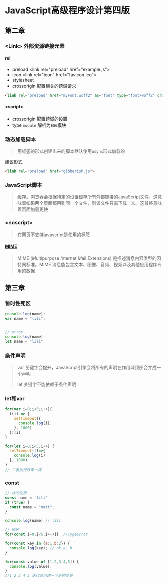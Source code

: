 # JavaScript高级程序设计第四版

## 第二章

### \<Link\> **外部资源链接元素**

#### rel

+ preload 	\<link rel="preload" href="example.js"\>
+ icon          \<link rel="icon" href="favicon.ico">
+ stylesheet
+ crossorigin 配置相关的跨域请求

```html
<link rel="preload" href="myFont.woff2" as="font" type="font/woff2" crossorigin="anonymous">
```

#### \<script>

+ crossorigin 配置跨域的设置
+ type `module` 解析为`ES6`模块

### 动态加载脚本

> 用标签的形式创建出来的脚本默认使用`async`形式加载的

建议形式

```html
<link rel="preload" href="gibberish.js">
```

### JavaScript脚本

> 缓存。浏览器会根据特定的设置缓存所有外部链接的JavaScript文件，这意味着如果两个页面都用到同一个文件，则该文件只需下载一次。这最终意味着页面加载更快

### \<noscript>

> 在网页不支持javascript是使用的标签

#### [MIME]( https://www.w3school.com.cn/media/media_mimeref.asp)

> MIME (*M*ultipurpose *I*nternet *M*ail *E*xtensions) 是描述消息内容类型的因特网标准。MIME 消息能包含文本、图像、音频、视频以及其他应用程序专用的数据



## 第三章

### 暂时性死区

```javascript
console.log(name);
var name = "lili";


// error
console.log(name)
let name = "lili"
```

### 条件声明

> var 关键字会提升，JavaScript引擎会将所有的声明在作用域顶部合并成一个声明
>
> let 关键字不能依赖于条件声明

### let和var

```javascript
for(var i=0;i<5;i++){
  ((i) => {
    setTimeout({
      console.log(i);
    }, 1000)
  })(i)
}

for(let i=0;i<5;i++) {
  setTimeout(()=>{
    console.log(i)
  }, 1000)
}
// 二者执行效果一样
```

### const

```javascript
// 块的性质
const name = 'lili'
if (true) {
  const name = "matt";
}

console.log(name) // lili

// 循环
for(const i=0;i<5;i++){}  //TypeError

for(const key in {a:1,b:2}) {
  console.log(key); // ok a, b
}

for(const value of [1,2,3,4,5]) {
  console.log(value);
}
//1 2 3 4 5 迭代会创建一个新的变量
```



